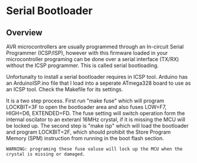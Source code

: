 # Serial Bootloader

## Overview

AVR microcontrollers are usually programmed through an In-circuit Serial Programmer (ICSP/ISP), however with this firmware loaded in your microcontroller programing can be done over a serial interface (TX/RX) without the ICSP programmer. This is called serial bootloading. 

Unfortunalty to install a serial bootloader requires in ICSP tool. Arduino has an ArduinoISP.ino file that I load into a seperate ATmega328 board to use as an ICSP tool. Check the Makefile for its settings.

It is a two step process. First run "make fuse" which will program LOCKBIT=3F to open the bootloader area and also fuses LOW=F7, HIGH=D6, EXTENDED=FD. The fuse setting will switch operation form the internal oscilator to an exteranl 16MHz crystal, if it is missing the MCU will be locked up. The second step is "make isp" which will load the bootloader and program LOCKBIT=2F, which should prohibit the Store Program Memory (SPM) instruction from running in the boot flash section. 

    WARNING: programing these fuse valuse will lock up the MCU when the crystal is missing or damaged.

